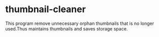 # thumbnail-cleaner
This program remove unnecessary orphan thumbnails that is no longer used.Thus maintains thumbnails and saves storage space.
